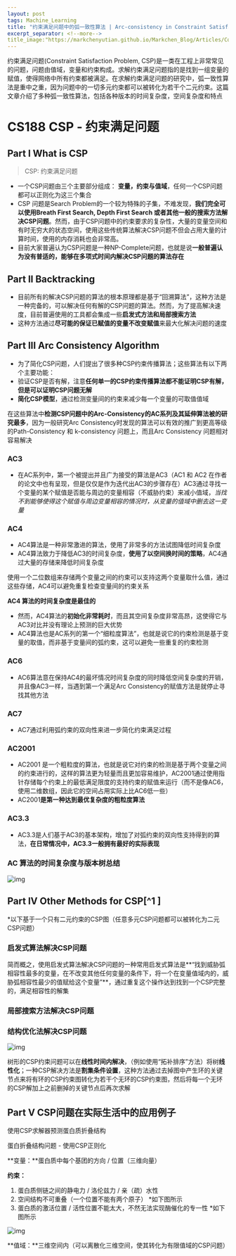 ```yaml
---
layout: post
tags: Machine_Learning
title: "约束满足问题中的弧一致性算法 | Arc-consistency in Constraint Satisfaction Problem (CSP)"
excerpt_separator: <!--more-->
title_image:"https://markchenyutian.github.io/Markchen_Blog/Articles/Constraint_Satisfaction_Problem_ZhiHu_files/v2-dca88b36bcfd6cd418be49c695580edf_720w.jpg"
---
```

约束满足问题(Constraint Satisfaction Problem, CSP)是一类在工程上非常常见的问题，问题由值域，变量和约束构成。求解约束满足问题指的是找到一组变量的赋值，使得网络中所有约束都被满足。在求解约束满足问题的研究中，弧一致性算法是重中之重，因为问题中的一切多元约束都可以被转化为若干个二元约束。这篇文章介绍了多种弧一致性算法，包括各种版本的时间复杂度，空间复杂度和特点
<!--more-->

# CS188 CSP - 约束满足问题

## Part I What is CSP

> CSP: 约束满足问题

- 一个CSP问题由三个主要部分组成： **变量，约束与值域**，任何一个CSP问题都可以正则化为这三个集合
- CSP 问题是Search Problem的一个较为特殊的子集，不难发现，**我们完全可以使用Breath First Search, Depth First Search 或者其他一般的搜索方法解决CSP问题**。然而，由于CSP问题中的约束要求的复杂性，大量的变量空间和有时无穷大的状态空间，使用这些传统算法解决CSP问题不但会占用大量的计算时间，使用的内存消耗也会非常高。
- 目前大家普遍认为CSP问题是一种NP-Complete问题，也就是说**一般普遍认为没有普适的，能够在多项式时间内解决CSP问题的算法存在**

## Part II Backtracking

- 目前所有的解决CSP问题的算法的根本原理都是基于“回溯算法”，这种方法是一种完备的，可以解决任何有解的CSP问题的算法。然而，为了提高解决速度，目前普遍使用的工具都会集成一些**启发式方法和局部搜索方法**
- 这种方法通过**尽可能的保证已赋值的变量不改变赋值**来最大化解决问题的速度

## Part III Arc Consistency Algorithm

- 为了简化CSP问题，人们提出了很多种CSP约束传播算法；这些算法有以下两个主要功能：
- 验证CSP是否有解，注意**任何单一的CSP约束传播算法都不能证明CSP有解，但是可以证明CSP问题无解**
- **简化CSP模型**，通过检测变量间的约束来减少每一个变量的可取值值域

在这些算法中**检测CSP问题中的Arc-Consistency的AC系列及其延伸算法被的研究最多**，因为一般研究Arc Consistency时发现的算法可以有效的推广到更高等级的Path-Consistency 和 k-consistency 问题上，而且Arc Consistency 问题相对容易解决

### AC3

- 在AC系列中，第一个被提出并且广为接受的算法是AC3（AC1 和 AC2 在作者的论文中也有呈现，但是仅仅是作为迭代出AC3的步骤存在）AC3通过寻找一个变量的某个赋值是否能与周边的变量相容（不威胁约束）来减小值域，*当找不到能够使得这个赋值与周边变量相容的情况时，从变量的值域中删去这一变量*

### AC4

- AC4算法是一种非常激进的算法，使用了非常多的方法试图降低时间复杂度
- AC4算法致力于降低AC3的时间复杂度，**使用了以空间换时间的策略**，AC4通过大量的存储来降低时间复杂度

使用一个二位数组来存储两个变量之间的约束可以支持这两个变量取什么值，通过这些存储，AC4可以避免重复检查变量间的约束关系

**AC4 算法的时间复杂度是最佳的**

- 然而，AC4算法的**初始化非常耗时**，而且其空间复杂度非常高昂，这使得它与AC3对比并没有理论上预测的巨大优势
- AC4算法也是AC系列的第一个“细粒度算法”，也就是说它的约束检测是基于变量的取值，而非基于变量间的弧约束，这可以避免一些重复的约束检测

### AC6

- AC6算法意在保持AC4的最坏情况时间复杂度的同时降低空间复杂度的开销，并且像AC3一样，当遇到第一个满足Arc Consistency的赋值方法是就停止寻找其他方法

### AC7

- AC7通过利用弧约束的双向性来进一步简化约束满足过程

### AC2001

- AC2001 是一个粗粒度的算法，也就是说它对约束的检测是基于两个变量之间的约束进行的，这样的算法更为轻量而且更加容易维护，AC2001通过使用指针存储每个约束上的最低满足限度的支持约束的赋值来运行（而不是像AC6，使用二维数组，因此它的空间占用实际上比AC6低一些）
- AC2001**是第一种达到最优复杂度的粗粒度算法**

### AC3.3

- AC3.3是人们基于AC3的基本架构，增加了对弧约束的双向性支持得到的算法，**在日常情况中，AC3.3一般拥有最好的实际表现**

### AC 算法的时间复杂度与版本树总结

![img](https://markchenyutian.github.io/Markchen_Blog/Articles/Constraint_Satisfaction_Problem_ZhiHu_files/v2-a1b4901a86b29efaa5dccede4c53caa7_720w.jpg)

## Part IV Other Methods for CSP[^1 ]

*以下基于一个只有二元约束的CSP图（任意多元CSP问题都可以被转化为二元CSP问题）

### 启发式算法解决CSP问题

简而概之，使用启发式算法解决CSP问题的一种常用启发式算法是**“找到威胁弧相容性最多的变量，在不改变其他任何变量的条件下，将一个在变量值域内的，威胁弧相容性最少的值赋给这个变量”**，通过重复这个操作达到找到一个CSP完整的，满足相容性的解集

### 局部搜索方法解决CSP问题

### 结构优化法解决CSP问题

![img](https://markchenyutian.github.io/Markchen_Blog/Articles/Constraint_Satisfaction_Problem_ZhiHu_files/v2-dca88b36bcfd6cd418be49c695580edf_720w.jpg)

树形的CSP约束问题可以在**线性时间内解决**，（例如使用“拓补排序”方法）将树**线性化**；一种CSP解决方法是**割集条件设置**，这种方法通过去掉图中产生环的关键节点来将有环的CSP约束图转化为若干个无环的CSP约束图，然后将每一个无环的CSP解加上之前删掉的关键节点后再次求解

## Part V CSP问题在实际生活中的应用例子

使用CSP求解器预测蛋白质折叠结构

蛋白折叠结构问题 - 使用CSP正则化

**变量：**蛋白质中每个基团的方向 / 位置（三维向量）

**约束：**

1. 蛋白质侧链之间的静电力 / 洛伦兹力 / 亲（疏）水性
2. 空间结构不可重叠（一个位置不能有两个原子） *如下图所示
3. 蛋白质的激活位置 / 活性位置不能太大，不然无法实现酶催化的专一性 *如下图所示

![img](https://markchenyutian.github.io/Markchen_Blog/Articles/Constraint_Satisfaction_Problem_ZhiHu_files/v2-1cdb5028744eb405fc8181bc935af3a1_720w.jpg)

**值域：**三维空间内（可以离散化三维空间，使其转化为有限值域的CSP问题）